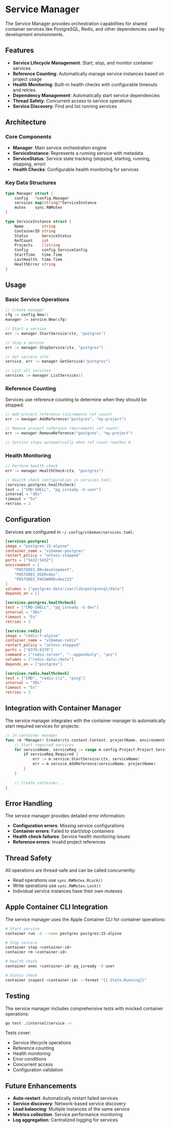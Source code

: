 # Service Manager

The Service Manager provides orchestration capabilities for shared container services like PostgreSQL, Redis, and other dependencies used by development environments.

## Features

- **Service Lifecycle Management**: Start, stop, and monitor container services
- **Reference Counting**: Automatically manage service instances based on project usage
- **Health Monitoring**: Built-in health checks with configurable timeouts and retries
- **Dependency Management**: Automatically start service dependencies
- **Thread Safety**: Concurrent access to service operations
- **Service Discovery**: Find and list running services

## Architecture

### Core Components

- **Manager**: Main service orchestration engine
- **ServiceInstance**: Represents a running service with metadata
- **ServiceStatus**: Service state tracking (stopped, starting, running, stopping, error)
- **Health Checks**: Configurable health monitoring for services

### Key Data Structures

```go
type Manager struct {
    config   *config.Manager
    services map[string]*ServiceInstance
    mutex    sync.RWMutex
}

type ServiceInstance struct {
    Name        string
    ContainerID string
    Status      ServiceStatus
    RefCount    int
    Projects    []string
    Config      config.ServiceConfig
    StartTime   time.Time
    LastHealth  time.Time
    HealthError string
}
```

## Usage

### Basic Service Operations

```go
// Create manager
cfg := config.New()
manager := service.New(cfg)

// Start a service
err := manager.StartService(ctx, "postgres")

// Stop a service
err := manager.StopService(ctx, "postgres")

// Get service info
service, err := manager.GetService("postgres")

// List all services
services := manager.ListServices()
```

### Reference Counting

Services use reference counting to determine when they should be stopped:

```go
// Add project reference (increments ref count)
err := manager.AddReference("postgres", "my-project")

// Remove project reference (decrements ref count)
err := manager.RemoveReference("postgres", "my-project")

// Service stops automatically when ref count reaches 0
```

### Health Monitoring

```go
// Perform health check
err := manager.HealthCheck(ctx, "postgres")

// Health check configuration in services.toml:
[services.postgres.healthcheck]
test = ["CMD-SHELL", "pg_isready -U user"]
interval = "30s"
timeout = "5s"
retries = 3
```

## Configuration

Services are configured in `~/.config/vibeman/services.toml`:

```toml
[services.postgres]
image = "postgres:15-alpine"
container_name = "vibeman-postgres"
restart_policy = "unless-stopped"
ports = ["5432:5432"]
environment = [
    "POSTGRES_DB=development",
    "POSTGRES_USER=dev",
    "POSTGRES_PASSWORD=dev123"
]
volumes = ["postgres-data:/var/lib/postgresql/data"]
depends_on = []

[services.postgres.healthcheck]
test = ["CMD-SHELL", "pg_isready -U dev"]
interval = "30s"
timeout = "5s"
retries = 3

[services.redis]
image = "redis:7-alpine"
container_name = "vibeman-redis"
restart_policy = "unless-stopped"
ports = ["6379:6379"]
command = ["redis-server", "--appendonly", "yes"]
volumes = ["redis-data:/data"]
depends_on = ["postgres"]

[services.redis.healthcheck]
test = ["CMD", "redis-cli", "ping"]
interval = "30s"
timeout = "5s"
retries = 3
```

## Integration with Container Manager

The service manager integrates with the container manager to automatically start required services for projects:

```go
// In container manager
func (m *Manager) Create(ctx context.Context, projectName, environment, image string) (*Container, error) {
    // Start required services
    for serviceName, serviceReq := range m.config.Project.Project.Services {
        if serviceReq.Required {
            err := m.service.StartService(ctx, serviceName)
            err = m.service.AddReference(serviceName, projectName)
        }
    }
    
    // Create container...
}
```

## Error Handling

The service manager provides detailed error information:

- **Configuration errors**: Missing service configurations
- **Container errors**: Failed to start/stop containers
- **Health check failures**: Service health monitoring issues
- **Reference errors**: Invalid project references

## Thread Safety

All operations are thread-safe and can be called concurrently:

- Read operations use `sync.RWMutex.RLock()`
- Write operations use `sync.RWMutex.Lock()`
- Individual service instances have their own mutexes

## Apple Container CLI Integration

The service manager uses the Apple Container CLI for container operations:

```bash
# Start service
container run -d --name postgres postgres:15-alpine

# Stop service
container stop <container-id>
container rm <container-id>

# Health check
container exec <container-id> pg_isready -U user

# Status check
container inspect <container-id> --format "{{.State.Running}}"
```

## Testing

The service manager includes comprehensive tests with mocked container operations:

```bash
go test ./internal/service -v
```

Tests cover:
- Service lifecycle operations
- Reference counting
- Health monitoring
- Error conditions
- Concurrent access
- Configuration validation

## Future Enhancements

- **Auto-restart**: Automatically restart failed services
- **Service discovery**: Network-based service discovery
- **Load balancing**: Multiple instances of the same service
- **Metrics collection**: Service performance monitoring
- **Log aggregation**: Centralized logging for services